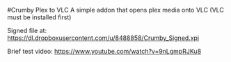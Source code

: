 #Crumby Plex to VLC
A simple addon that opens plex media onto VLC (VLC must be installed first)



Signed file at: https://dl.dropboxusercontent.com/u/8488858/Crumby_Signed.xpi

Brief test video: https://www.youtube.com/watch?v=9nLgmpRJKu8
